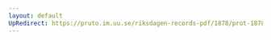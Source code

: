 ```yaml
---
layout: default
UpRedirect: https://pruto.im.uu.se/riksdagen-records-pdf/1878/prot-1878--ak--045/prot-1878--ak--045_023.pdf
---
```

